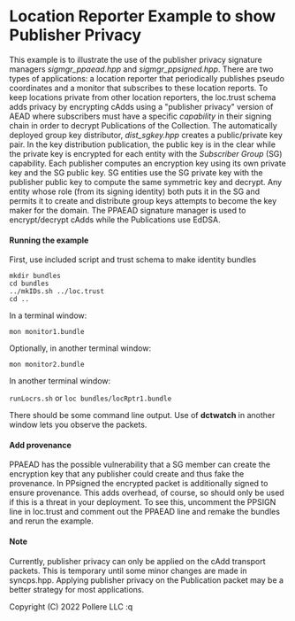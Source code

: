 # Location Reporter Example to show Publisher Privacy

This example is to illustrate the use of the publisher privacy signature managers *sigmgr_ppaead.hpp* and *sigmgr_ppsigned.hpp*. There are two types of applications: a location reporter that periodically publishes pseudo coordinates and a monitor that subscribes to these location reports. To keep locations private from other location reporters, the loc.trust schema adds privacy by encrypting cAdds using a "publisher privacy" version of AEAD where subscribers must have a specific *capability* in their signing chain in order to decrypt Publications of the Collection. The automatically deployed group key distributor, *dist_sgkey.hpp* creates a public/private key pair. In the key distribution publication, the public key is in the clear while the private key is encrypted for each entity with the *Subscriber Group* (SG) capability. Each publisher computes an encryption key using its own private key and the SG public key. SG entities use the SG private key with the publisher public key to compute the same symmetric key and decrypt.  Any entity whose role (from its signing identity) both puts it in the SG and permits it to create and distribute group keys attempts to become the key maker for the domain. The PPAEAD signature manager is used to encrypt/decrypt cAdds while the Publications use EdDSA.

#### Running the example

First, use included script and trust schema to make identity bundles

```
mkdir bundles
cd bundles
../mkIDs.sh ../loc.trust
cd ..
```

In a terminal window:

`mon monitor1.bundle`

Optionally, in another terminal window:

`mon monitor2.bundle`

In another terminal window:

`runLocrs.sh` or `loc bundles/locRptr1.bundle`

There should be some command line output. Use of **dctwatch** in another window lets you observe the packets.

#### Add provenance

PPAEAD has the possible vulnerability that a SG member can create the encryption key that any publisher could create and thus fake the provenance. In PPsigned the encrypted packet is additionally signed to ensure provenance. This adds overhead, of course, so should only be used if this is a threat in your deployment. To see this, uncomment the PPSIGN line in loc.trust and comment out the PPAEAD line and remake the bundles and rerun the example.

#### Note

Currently, publisher privacy can only be applied on the cAdd transport packets. This is temporary until some minor changes are made in syncps.hpp. Applying publisher privacy on the Publication packet may be a better strategy for most applications.

Copyright (C) 2022 Pollere LLC :q
